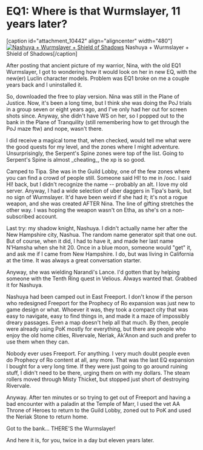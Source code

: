 # EQ1: Where is that Wurmslayer, 11 years later?

[caption id="attachment\_10442" align="aligncenter" width="480"][![](http://westkarana.com/wp-content/uploads/2012/11/eqgame-2012-11-20-01-59-16-04-480x361.jpg "Nashuya + Wurmslayer + Shield of Shadows")](http://westkarana.com/wp-content/uploads/2012/11/eqgame-2012-11-20-01-59-16-04.jpg) Nashuya + Wurmslayer + Shield of Shadows[/caption]

After posting that ancient picture of my warrior, Nina, with the old EQ1 Wurmslayer, I got to wondering how it would look on her in new EQ, with the new(er) Luclin character models. Problem was EQ1 broke on me a couple years back and I uninstalled it.

So, downloaded the free to play version. Nina was still in the Plane of Justice. Now, it's been a long time, but I think she was doing the PoJ trials in a group seven or eight years ago, and I've only had her out for screen shots since. Anyway, she didn't have WS on her, so I popped out to the bank in the Plane of Tranquility (still remembering how to get through the PoJ maze ftw) and nope, wasn't there.

I did receive a magical tome that, when checked, would tell me what were the good quests for my level, and the zones where I might adventure. Unsurprisingly, the Serpent's Spine zones were top of the list. Going to Serpent's Spine is almost \_cheating\_, the xp is so good.

Camped to Tipa. She was in the Guild Lobby, one of the few zones where you can find a crowd of people still. Someone said HI! to me in /ooc. I said HI! back, but I didn't recognize the name -- probably an alt. I love my old server. Anyway, I had a wide selection of uber daggers in Tipa's bank, but no sign of Wurmslayer. It'd have been weird if she had it; it's not a rogue weapon, and she was created AFTER Nina. The line of gifting stretches the other way. I was hoping the weapon wasn't on Etha, as she's on a non-subscribed account.

Last try: my shadow knight, Nashuya. I didn't actually name her after the New Hampshire city, Nashua. The random name generator spit that one out. But of course, when it did, I had to have it, and made her last name N'Hamsha when she hit 20. Once in a blue moon, someone would "get" it, and ask me if I came from New Hampshire. I do, but was living in California at the time. It was always a great conversation starter.

Anyway, she was wielding Narandi's Lance. I'd gotten that by helping someone with the Tenth Ring quest in Velious. Always wanted that. Grabbed it for Nashuya.

Nashuya had been camped out in East Freeport. I don't know if the person who redesigned Freeport for the Prophecy of Ro expansion was just new to game design or what. Whoever it was, they took a compact city that was easy to navigate, easy to find things in, and made it a maze of impossibly dreary passages. Even a map doesn't help all that much. By then, people were already using PoK mostly for everything, but there are people who enjoy the old home cities, Rivervale, Neriak, Ak'Anon and such and prefer to use them when they can.

Nobody ever uses Freeport. For anything. I very much doubt people even do Prophecy of Ro content at all, any more. That was the last EQ expansion I bought for a very long time. If they were just going to go around ruining stuff, I didn't need to be there, urging them on with my dollars. The steam rollers moved through Misty Thicket, but stopped just short of destroying Rivervale.

Anyway. After ten minutes or so trying to get out of Freeport and having a bad encounter with a paladin at the Temple of Marr, I used the vet AA Throne of Heroes to return to the Guild Lobby, zoned out to PoK and used the Neriak Stone to return home.

Got to the bank... THERE'S the Wurmslayer!

And here it is, for you, twice in a day but eleven years later.

